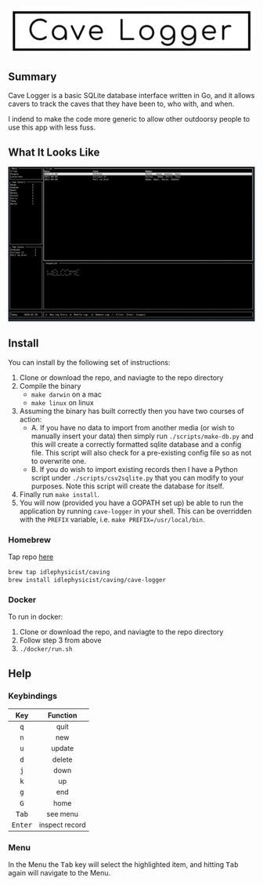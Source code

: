 <p align="center"><img alt="Cave Logger" src="assets/logo.png"></p>

## Summary
Cave Logger is a basic SQLite database interface written in Go, and it allows cavers to track the caves that they have been to, who with, and when. 

I indend to make the code more generic to allow other outdoorsy people to use this app with less fuss.

## What It Looks Like
<p align="center"><img src="assets/screenshot.png"></p>

## Install
You can install by the following set of instructions:

1. Clone or download the repo, and naviagte to the repo directory
2. Compile the binary
    - `make darwin` on a mac
    - `make linux` on linux
3. Assuming the binary has built correctly then you have two courses of action:
    - A. If you have no data to import from another media (or wish to manually insert your data) then simply run `./scripts/make-db.py` and this will create a correctly formatted sqlite database and a config file. This script will also check for a pre-existing config file so as not to overwrite one.
    - B. If you do wish to import existing records then I have a Python script under `./scripts/csv2sqlite.py` that you can modify to your purposes. Note this script will create the database for itself.
4. Finally run `make install`.
5. You will now (provided you have a GOPATH set up) be able to run the application by running `cave-logger` in your shell. This can be overridden with the `PREFIX` variable, i.e. `make PREFIX=/usr/local/bin`.

### Homebrew
Tap repo [here](https://github.com/IdlePhysicist/homebrew-caving)
```
brew tap idlephysicist/caving
brew install idlephysicist/caving/cave-logger
```

### Docker
To run in docker:

1. Clone or download the repo, and naviagte to the repo directory
2. Follow step 3 from above
3. `./docker/run.sh`

## Help

### Keybindings

| Key | Function |
|:---:|:--------:|
| <kbd>q</kbd> | quit |
| <kbd>n</kbd> | new |
| <kbd>u</kbd> | update |
| <kbd>d</kbd> | delete |
| <kbd>j</kbd> | down |
| <kbd>k</kbd> | up |
| <kbd>g</kbd> | end |
| <kbd>G</kbd> | home |
| <kbd>Tab</kbd> | see menu |
| <kbd>Enter</kbd> | inspect record |

### Menu
In the Menu the <kbd>Tab</kbd> key will select the highlighted item, and hitting <kbd>Tab</kbd> again will navigate to the Menu.
